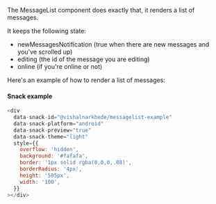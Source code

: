 The MessageList component does exactly that, it renders a list of messages.

It keeps the following state:

- newMessagesNotification (true when there are new messages and you've scrolled up)
- editing (the id of the message you are editing)
- online (if you're online or not)

Here's an example of how to render a list of messages:

#### Snack example

```js
<div
  data-snack-id="@vishalnarkhede/messagelist-example"
  data-snack-platform="android"
  data-snack-preview="true"
  data-snack-theme="light"
  style={{
    overflow: 'hidden',
    background: '#fafafa',
    border: '1px solid rgba(0,0,0,.08)',
    borderRadius: '4px',
    height: '505px',
    width: '100',
  }}
></div>
```
